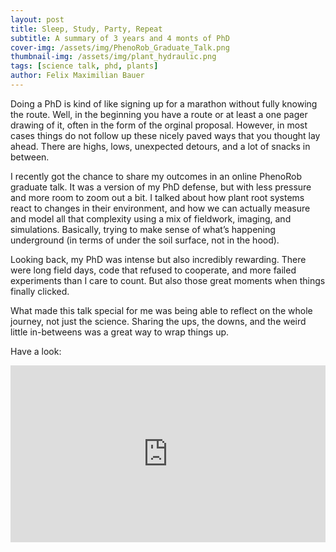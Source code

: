 ```yaml
---
layout: post
title: Sleep, Study, Party, Repeat
subtitle: A summary of 3 years and 4 monts of PhD 
cover-img: /assets/img/PhenoRob_Graduate_Talk.png
thumbnail-img: /assets/img/plant_hydraulic.png
tags: [science talk, phd, plants]
author: Felix Maximilian Bauer 
---
```


Doing a PhD is kind of like signing up for a marathon without fully knowing the route. Well, in the beginning you have a route or at least a one pager drawing of it, often in the form of the orginal proposal. However, in most cases things do not follow up these nicely paved ways that you thought lay ahead. There are highs, lows, unexpected detours, and a lot of snacks in between. 

I recently got the chance to share my outcomes in an online PhenoRob graduate talk. It was a version of my PhD defense, but with less pressure and more room to zoom out a bit. I talked about how plant root systems react to changes in their environment, and how we can actually measure and model all that complexity using a mix of fieldwork, imaging, and simulations. Basically, trying to make sense of what’s happening underground (in terms of under the soil surface, not in the hood).

Looking back, my PhD was intense but also incredibly rewarding. There were long field days, code that refused to cooperate, and more failed experiments than I care to count. But also those great moments when things finally clicked.

What made this talk special for me was being able to reflect on the whole journey, not just the science. Sharing the ups, the downs, and the weird little in-betweens was a great way to wrap things up.

Have a look: 

<div style="position: relative; padding-bottom: 56.25%; height: 0; overflow: hidden; max-width: 100%;">
  <iframe 
    src="https://www.youtube.com/embed/q7d_3RcUNsw?si=xtV9W1k6Wwi7i5QM"
    title="YouTube video player"
    frameborder="0"
    allow="accelerometer; autoplay; clipboard-write; encrypted-media; gyroscope; picture-in-picture; web-share"
    referrerpolicy="strict-origin-when-cross-origin"
    allowfullscreen
    style="position: absolute; top: 0; left: 0; width: 100%; height: 100%;">
  </iframe>
</div>
